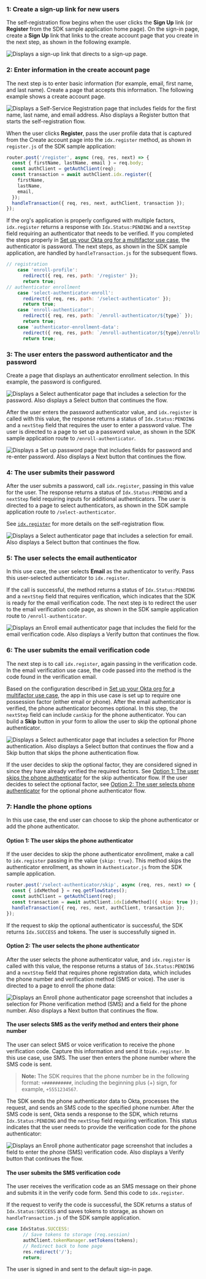 ### 1: Create a sign-up link for new users

The self-registration flow begins when the user clicks the **Sign Up** link (or **Register** from the SDK sample application home page). On the sign-in page, create a **Sign Up** link that links to the create account page that you create in the next step, as shown in the following example.

<div class="common-image-format">

![Displays a sign-up link that directs to a sign-up page. ](/img/oie-embedded-sdk/oie-embedded-sdk-use-case-simple-sign-on-screenshot-sign-in-nodejs.png)

</div>

### 2: Enter information in the create account page

The next step is to enter basic information (for example, email, first name, and last name). Create a page that accepts this information. The following example shows a create account page.

<div class="common-image-format">

![Displays a Self-Service Registration page that includes fields for the first name, last name, and email address. Also displays a Register button that starts the self-registration flow. ](/img/oie-embedded-sdk/oie-embedded-sdk-use-case-simple-self-serv-screen-enroll-user-nodejs.png)

</div>

When the user clicks **Register**, pass the user profile data that is captured from the Create account page into the `idx.register` method, as shown in `register.js` of the SDK sample application:

```JavaScript
router.post('/register', async (req, res, next) => {
  const { firstName, lastName, email } = req.body;
  const authClient = getAuthClient(req);
  const transaction = await authClient.idx.register({
    firstName,
    lastName,
    email,
  });
  handleTransaction({ req, res, next, authClient, transaction });
});
```

If the org's application is properly configured with multiple factors, `idx.register` returns a response with `Idx.Status:PENDING` and a `nextStep` field requiring an authenticator that needs to be verified. If you completed the steps properly in [Set up your Okta org for a multifactor use case](/docs/guides/oie-embedded-common-org-setup/nodejs/main/#set-up-your-okta-org-for-a-multifactor-use-case), the authenticator is password. The next steps, as shown in the SDK sample application, are handled by `handleTransaction.js` for the subsequent flows.

```JavaScript
// registration
    case 'enroll-profile':
      redirect({ req, res, path: '/register' });
      return true;
// authenticator enrollment
    case 'select-authenticator-enroll':
      redirect({ req, res, path: '/select-authenticator' });
      return true;
    case 'enroll-authenticator':
      redirect({ req, res, path: `/enroll-authenticator/${type}` });
      return true;
    case 'authenticator-enrollment-data':
      redirect({ req, res, path: `/enroll-authenticator/${type}/enrollment-data` });
      return true;
```

### 3: The user enters the password authenticator and the password

Create a page that displays an authenticator enrollment selection. In this example, the password is configured.

<div class="common-image-format">

![Displays a Select authenticator page that includes a selection for the password. Also displays a Select button that continues the flow.](/img/oie-embedded-sdk/oie-embedded-sdk-use-case-simple-self-serv-screen-enroll-pwd-auth-nodejs.png)

</div>

After the user enters the password authenticator value, and `idx.register` is called with this value, the response returns a status of `Idx.Status:PENDING` and a `nextStep` field that requires the user to enter a password value. The user is directed to a page to set up a password value, as shown in the SDK sample application route to `/enroll-authenticator`.

<div class="common-image-format">

![Displays a Set up password page that includes fields for password and re-enter password. Also displays a Next button that continues the flow.](/img/oie-embedded-sdk/oie-embedded-sdk-use-case-simple-self-serv-screen-set-up-pwd-nodejs.png)

</div>

### 4: The user submits their password

After the user submits a password, call `idx.register`, passing in this value for the user. The response returns a status of `Idx.Status:PENDING` and a `nextStep` field requiring inputs for additional authenticators. The user is directed to a page to select authenticators, as shown in the SDK sample application route to `/select-authenticator`.

See [`idx.register`](https://github.com/okta/okta-auth-js/blob/master/docs/idx.md#idxregister) for more details on the self-registration flow.

<div class="common-image-format">

![Displays a Select authenticator page that includes a selection for email. Also displays a Select button that continues the flow.](/img/oie-embedded-sdk/oie-embedded-sdk-use-case-simple-self-serv-screen-enroll-email-auth-nodejs.png)

</div>

### 5: The user selects the email authenticator

In this use case, the user selects **Email** as the authenticator to verify. Pass this user-selected authenticator to `idx.register`.

 If the call is successful, the method returns a status of `Idx.Status:PENDING` and a `nextStep` field that requires verification, which indicates that the SDK is ready for the email verification code. The next step is to redirect the user to the email verification code page, as shown in the SDK sample application route to `/enroll-authenticator`.

<div class="common-image-format">

![Displays an Enroll email authenticator page that includes the field for the email verification code. Also displays a Verify button that continues the flow.](/img/oie-embedded-sdk/oie-embedded-sdk-use-case-simple-self-serv-screen-email-verify-nodejs.png)

</div>

### 6: The user submits the email verification code

The next step is to call `idx.register`, again passing in the verification code. In the email verification use case, the code passed into the method is the code found in the verification email.

Based on the configuration described in [Set up your Okta org for a multifactor use case](/docs/guides/oie-embedded-common-org-setup/nodejs/main/#set-up-your-okta-org-for-a-multifactor-use-case), the app in this use case is set up to require one possession factor (either email or phone). After the email authenticator is verified, the phone authenticator becomes optional. In this step, the `nextStep` field can include `canSkip` for the phone authenticator. You can build a **Skip** button in your form to allow the user to skip the optional phone authenticator.

<div class="common-image-format">

![Displays a Select authenticator page that includes a selection for Phone authentication. Also displays a Select button that continues the flow and a Skip button that skips the phone authentication flow. ](/img/oie-embedded-sdk/oie-embedded-sdk-use-case-simple-self-serv-screen-phone-auth-and-skip-nodejs.png)

</div>

If the user decides to skip the optional factor, they are considered signed in since they have already verified the required factors. See [Option 1: The user skips the phone authenticator](#option-1-the-user-skips-the-phone-authenticator) for the skip authenticator flow. If the user decides to select the optional factor, see [Option 2: The user selects phone authenticator](#option-2-the-user-selects-the-phone-authenticator) for the optional phone authenticator flow.

### 7: Handle the phone options

In this use case, the end user can choose to skip the phone authenticator or add the phone authenticator.

#### Option 1: The user skips the phone authenticator

If the user decides to skip the phone authenticator enrollment, make a call to `idx.register` passing in the value `{skip: true}`. This method skips the authenticator enrollment, as shown in `Authenticator.js` from the SDK sample application.

```JavaScript
router.post('/select-authenticator/skip', async (req, res, next) => {
  const { idxMethod } = req.getFlowStates();
  const authClient = getAuthClient(req);
  const transaction = await authClient.idx[idxMethod]({ skip: true });
  handleTransaction({ req, res, next, authClient, transaction });
});
```

If the request to skip the optional authenticator is successful, the SDK returns `Idx.SUCCESS` and tokens. The user is successfully signed in.

#### Option 2: The user selects the phone authenticator

After the user selects the phone authenticator value, and `idx.register` is called with this value, the response returns a status of `Idx.Status:PENDING` and a `nextStep` field that requires phone registration data, which includes the phone number and verification method (SMS or voice). The user is directed to a page to enroll the phone data:

<div class="common-image-format">

![Displays an Enroll phone authenticator page screenshot that includes a selection for Phone verification method (SMS) and a field for the phone number. Also displays a Next button that continues the flow.](/img/oie-embedded-sdk/oie-embedded-sdk-use-case-simple-self-serv-screen-enroll-phone-auth-nodejs.png)

</div>

#### The user selects SMS as the verify method and enters their phone number

The user can select SMS or voice verification to receive the phone verification code. Capture this information and send it to`idx.register`. In this use case, use SMS. The user then enters the phone number where the SMS code is sent.

> **Note:** The SDK requires that the phone number be in the following format: `+##########`, including the beginning plus (+) sign, for example, `+5551234567`.

The SDK sends the phone authenticator data to Okta, processes the request, and sends an SMS code to the specified phone number. After the SMS code is sent, Okta sends a response to the SDK, which returns `Idx.Status:PENDING` and the `nextStep` field requiring verification. This status indicates that the user needs to provide the verification code for the phone authenticator:

<div class="common-image-format">

![Displays an Enroll phone authenticator page screenshot that includes a field to enter the phone (SMS) verification code. Also displays a Verify button that continues the flow.](/img/oie-embedded-sdk/oie-embedded-sdk-use-case-simple-self-serv-screen-enroll-phone-verify-nodejs.png)

</div>

#### The user submits the SMS verification code

The user receives the verification code as an SMS message on their phone and submits it in the verify code form. Send this code to `idx.register`.

If the request to verify the code is successful, the SDK returns a status of `Idx.Status:SUCCESS` and saves tokens to storage, as shown on `handleTransaction.js` of the SDK sample application.

```JavaScript
case IdxStatus.SUCCESS:
      // Save tokens to storage (req.session)
      authClient.tokenManager.setTokens(tokens);
      // Redirect back to home page
      res.redirect('/');
      return;
```

The user is signed in and sent to the default sign-in page.

